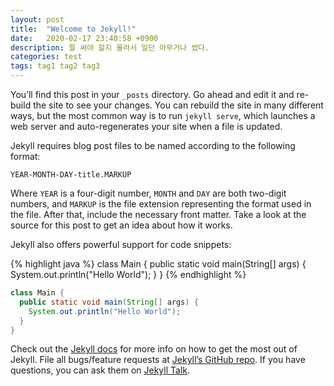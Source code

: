 ```yaml
---
layout: post
title:  "Welcome to Jekyll!"
date:   2020-02-17 23:40:58 +0900
description: 뭘 써야 할지 몰라서 일단 아무거나 썼다.
categories: test
tags: tag1 tag2 tag3
---
```

You’ll find this post in your `_posts` directory. Go ahead and edit it and re-build the site to see your changes. You can rebuild the site in many different ways, but the most common way is to run `jekyll serve`, which launches a web server and auto-regenerates your site when a file is updated.

Jekyll requires blog post files to be named according to the following format:

`YEAR-MONTH-DAY-title.MARKUP`

Where `YEAR` is a four-digit number, `MONTH` and `DAY` are both two-digit numbers, and `MARKUP` is the file extension representing the format used in the file. After that, include the necessary front matter. Take a look at the source for this post to get an idea about how it works.

Jekyll also offers powerful support for code snippets:

{% highlight java %}
class Main {
  public static void main(String[] args) {
    System.out.println("Hello World");
  }
}
{% endhighlight %}

```java
class Main {
  public static void main(String[] args) {
    System.out.println("Hello World");
  }
}
```

Check out the [Jekyll docs][jekyll-docs] for more info on how to get the most out of Jekyll. File all bugs/feature requests at [Jekyll’s GitHub repo][jekyll-gh]. If you have questions, you can ask them on [Jekyll Talk][jekyll-talk].

[jekyll-docs]: https://jekyllrb.com/docs/home
[jekyll-gh]:   https://github.com/jekyll/jekyll
[jekyll-talk]: https://talk.jekyllrb.com/
